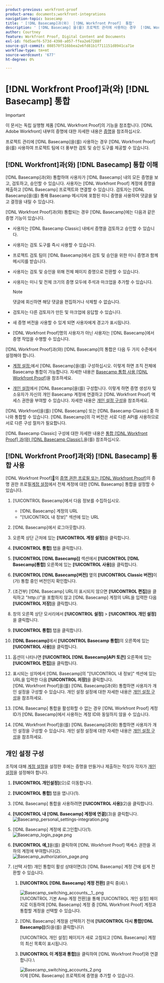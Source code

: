 ```yaml
---
product-previous: workfront-proof
product-area: documents;workfront-integrations
navigation-topic: basecamp
title: ' [!DNL Basecamp]과(와)  [!DNL Workfront Proof]  통합'
description: ' [!DNL Basecamp] 을(를) 프로젝트 관리에 사용하는 경우  [!DNL Workfront Proof]을(를) 사용하여 프로젝트 팀에 보다 풍부한 검토 및 승인 도구를 제공할 수 있습니다.'
author: Courtney
feature: Workfront Proof, Digital Content and Documents
exl-id: f6d5aef6-573d-4398-a057-ffea2e67288f
source-git-commit: 088570f516bbea2e6fd81b1f711151d8941ca71e
workflow-type: tm+mt
source-wordcount: '677'
ht-degree: 0%

---
```


# [!DNL Workfront Proof]과(와) [!DNL Basecamp] 통합

>[!IMPORTANT]
>
>이 문서는 독립 실행형 제품 [!DNL Workfront Proof]의 기능을 참조합니다. [!DNL Adobe Workfront] 내부의 증명에 대한 자세한 내용은 [증명](../../../review-and-approve-work/proofing/proofing.md)을 참조하십시오.

프로젝트 관리에 [!DNL Basecamp]을(를) 사용하는 경우 [!DNL Workfront Proof]을(를) 사용하여 프로젝트 팀에 더 풍부한 검토 및 승인 도구를 제공할 수 있습니다.

## [!DNL Workfront]과(와) [!DNL Basecamp] 통합 이해

[!DNL Basecamp]과(와) 통합하여 사용자가 [!DNL Basecamp] 내의 모든 증명을 보고, 검토하고, 승인할 수 있습니다. 사용자는 [!DNL Workfront Proof] 계정에 증명을 제출하고 [!DNL Basecamp] 프로젝트와 연결할 수 있습니다. 검토자는 [!DNL Basecamp]을(를) 통해 Basecamp 메시지에 포함된 미니 증명을 사용하여 댓글을 달고 결정을 내릴 수 있습니다.

[!DNL Workfront Proof]과(와) 통합되는 경우 [!DNL Basecamp]에는 다음과 같은 증명 기능이 있습니다.

* 사용자는 [!DNL Basecamp Classic] 내에서 증명을 검토하고 승인할 수 있습니다.
* 사용자는 검토 도구를 즉시 사용할 수 있습니다.
* 프로젝트 검토 팀이 [!DNL Basecamp]에서 검토 및 승인을 위한 미니 증명과 함께 메시지를 받습니다.
* 사용자는 검토 및 승인을 위해 전체 페이지 증명으로 전환할 수 있습니다.
* 사용자는 미니 및 전체 크기의 증명 모두에 주석과 마크업을 추가할 수 있습니다.

  >[!NOTE]
  >
  >댓글에 회신하면 해당 댓글을 편집하거나 삭제할 수 없습니다.

* 검토자는 다른 검토자가 만든 및 마크업에 응답할 수 있습니다.
* 새 증명 버전을 사용할 수 있게 되면 사용자에게 경고가 표시됩니다.
* [!DNL Workfront Proof]명의 사용자가 아닌 사용자는 [!DNL Basecamp]에서 증명 작업을 수행할 수 있습니다.

[!DNL Workfront Proof]과(와) [!DNL Basecamp]의 통합은 다음 두 가지 수준에서 설정해야 합니다.

* [계정 설정:](https://support.workfront.com/hc/en-us/sections/115000912147-Account-settings)에서 [!DNL Basecamp]을(를) 구성하십시오. 이렇게 하면 조직 전체에 Basecamp 통합이 가능합니다. 자세한 내용은 [Basecamp 통합 사용 [!DNL Workfront Proof]](#enabling-the-basecamp-integration-with-workfront-proof)을 참조하세요.

* [개인 설정](https://support.workfront.com/hc/en-us/sections/115000921168-Personal-settings)에서 [!DNL Basecamp]을(를) 구성합니다. 이렇게 하면 증명 생성자 및 소유자가 자신의 개인 Basecamp 계정에 연결하고 [!DNL Workfront Proof] 액세스 권한을 부여할 수 있습니다. 자세한 내용은 [개인 설정 구성](#configuring-personal-settings)을 참조하세요.

[!DNL Workfront]을(를) [!DNL Basecamp] 또는 [!DNL Basecamp Classic] 중 하나와 통합할 수 있습니다. [!DNL Basecamp]의 각 버전은 서로 다른 API를 사용하므로 서로 다른 구성 절차가 필요합니다.

[!DNL Basecamp Classic] 구성에 대한 자세한 내용은 [통합 [!DNL Workfront Proof] 과(와) [!DNL Basecamp Classic].](https://support.workfront.com/knowledge/articles/115004234707/en-us?brand_id=662728&return_to=%2Fhc%2Fen-us%2Farticles%2F115004234707)을(를) 참조하십시오.

## [!DNL Workfront Proof]과(와) [!DNL Basecamp] 통합 사용

 [!DNL Workfront Proof][&#128279;](../../../workfront-proof/wp-acct-admin/account-settings/proof-perm-profiles-in-wp.md)의 [증명 권한 프로필 또는  [!DNL Workfront Proof]](../../../workfront-proof/wp-acct-admin/account-settings/proof-perm-profiles-in-wp.md)의 증명 권한 프로필[계정 설정](https://support.workfront.com/hc/en-us/sections/115000912147-Account-settings)에서 전체 계정에 대한 [!DNL Basecamp] 통합을 설정할 수 있습니다.

1. [!UICONTROL Basecamp]에서 다음 정보를 수집하십시오.

   * [!DNL Basecamp] 계정의 URL
   * &quot;[!UICONTROL 내 정보]&quot; 섹션에 있는 URL

1. [!DNL Basecamp]에서 로그아웃합니다.
1. 오른쪽 상단 근처에 있는 **[!UICONTROL 계정 설정]**&#x200B;을 클릭합니다.
1. **[!UICONTROL 통합]** 탭을 클릭합니다.
1. **[!UICONTROL [!DNL Basecamp]]** 섹션에서 **[!UICONTROL [!DNL Basecamp]통합]** 오른쪽에 있는 **[!UICONTROL 사용]**&#x200B;을 클릭합니다.

1. **[!UICONTROL [!DNL Basecamp]버전]** 옆의 **[!UICONTROL Classic 버전]**&#x200B;이(가) 통합 중인 버전인지 확인합니다.

1. (조건부) [!DNL Basecamp] URL이 표시되지 않으면 **[!UICONTROL 편집]**&#x200B;을 클릭하고 &quot;http://&quot;을 포함하지 않고 [!DNL Basecamp] 계정의 URL을 입력한 다음 **[!UICONTROL 저장]**&#x200B;을 클릭합니다.

1. 창의 오른쪽 상단 모서리에서 **[!UICONTROL 설정]** > **[!UICONTROL 개인 설정]**&#x200B;을 클릭합니다.

1. **[!UICONTROL 통합]** 탭을 클릭합니다.
1. **[!DNL Basecamp]**&#x200B;에서 **[!UICONTROL Basecamp 통합]**&#x200B;의 오른쪽에 있는 **[!UICONTROL 사용]**&#x200B;을 클릭합니다.

1. 옵션이 나타나면 **[!UICONTROL [!DNL Basecamp]API 토큰]** 오른쪽에 있는 **[!UICONTROL 편집]**&#x200B;을 클릭합니다.

1. 표시되는 상자에서 [!DNL Basecamp]의 &quot;[!UICONTROL 내 정보]&quot; 섹션에 있는 URL을 입력한 다음 **[!UICONTROL 저장]**&#x200B;을 클릭합니다.\
   [!DNL Workfront Proof]을(를) [!DNL Basecamp]과(와) 통합하면 사용자가 개인 설정을 구성할 수 있습니다. 개인 설정 설정에 대한 자세한 내용은 [개인 설정 구성](#configuring-personal-settings)을 참조하세요.

1. [!DNL Basecamp] 통합을 활성화할 수 없는 경우 [!DNL Workfront Proof] 계정 ID가 [!DNL Basecamp]에서 사용하는 계정 ID와 동일하지 않을 수 있습니다.
1. [!DNL Workfront Proof]을(를) [!DNL Basecamp]과(와) 통합하면 사용자가 개인 설정을 구성할 수 있습니다. 개인 설정 설정에 대한 자세한 내용은 [개인 설정 구성](#configuring-personal-settings)을 참조하세요.

## 개인 설정 구성

조직에 대해 [계정 설정](https://support.workfront.com/hc/en-us/sections/115000912147-Account-settings)을 설정한 후에는 증명을 만들거나 제출하는 작성자 각자가 [개인 설정](https://support.workfront.com/hc/en-us/sections/115000921168-Personal-settings)을 설정해야 합니다.

1. **[!UICONTROL 개인**&#x200B;**설정]**(으)로 이동합니다.

1. **[!UICONTROL 통합]** 탭을 엽니다(1).
1. [!DNL Basecamp] 통합을 사용하려면 **[!UICONTROL 사용]**(2)을 클릭합니다.
1. **[!UICONTROL 내 [!DNL Basecamp] 계정에 연결]**(3)을 클릭합니다.\
   ![Basecamp_personal_settings-integration.png](assets/basecamp-personal-settings-integration-350x174.png)

1. [!DNL Basecamp] 계정에 로그인합니다(1).\
   ![Basecamp_login_page.png](assets/basecamp-login-page-350x107.png)

1. **[!UICONTROL 예,]**&#x200B;을(를) 클릭하여 [!DNL Workfront Proof] 액세스 권한을 귀하의 계정에 부여합니다(2).\
   ![Basecamp_authorization_page.png](assets/basecamp-authorization-page-350x173.png)

1. (선택 사항) 개인 통합이 활성 상태이면(3) [!DNL Basecamp] 계정 간에 쉽게 전환할 수 있습니다.

   1. **[!UICONTROL [!DNL Basecamp] 계정 전환]** 클릭 중(4).\

      ![Basecamp_switching_accounts__1_.png](assets/basecamp-switching-accounts--1--350x179.png)\
      [!UICONTROL 기본 Amp 계정 전환]을 통해 [!UICONTROL 개인 설정] 페이지로 이동하여 [!DNL Basecamp] 계정 중 [!DNL Workfront Proof] 계정과 통합할 계정을 선택할 수 있습니다.

   1. [!DNL Basecamp] 계정을 선택하기 전에 **[!UICONTROL 다시 통합[!DNL Basecamp]]**(5)을(를) 클릭합니다\

      [!UICONTROL 개인 설정] 페이지가 새로 고침되고 [!DNL Basecamp] 계정의 최신 목록이 표시됩니다.

   1. **[!UICONTROL 이 계정과 통합]**&#x200B;을 클릭하여 [!DNL Workfront Proof]와 연결합니다.\

      ![Basecamp_switching_accounts_2.png](assets/basecamp-switching-accounts-2-350x138.png)\
      이제 [!DNL Basecamp] 프로젝트에 증명을 추가할 수 있습니다.
